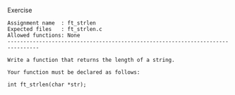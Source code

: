 Exercise

    Assignment name  : ft_strlen
    Expected files   : ft_strlen.c
    Allowed functions: None
    --------------------------------------------------------------------------------
    
    Write a function that returns the length of a string.
    
    Your function must be declared as follows:
    
    int	ft_strlen(char *str);

